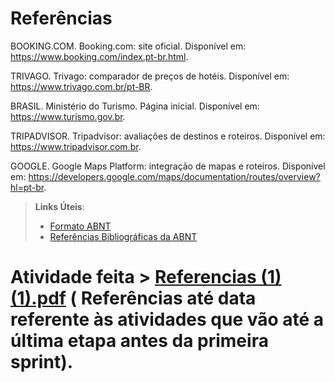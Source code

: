 # Referências

BOOKING.COM. Booking.com: site oficial. Disponível em: https://www.booking.com/index.pt-br.html.

TRIVAGO. Trivago: comparador de preços de hotéis. Disponível em: https://www.trivago.com.br/pt-BR. 

BRASIL. Ministério do Turismo. Página inicial. Disponível em: https://www.turismo.gov.br. 

TRIPADVISOR. Tripadvisor: avaliações de destinos e roteiros. Disponível em: https://www.tripadvisor.com.br. 

GOOGLE. Google Maps Platform: integração de mapas e roteiros. Disponível em: https://developers.google.com/maps/documentation/routes/overview?hl=pt-br.

> 
> **Links Úteis**:
> - [Formato ABNT](https://www.normastecnicas.com/abnt/trabalhos-academicos/referencias/)
> - [Referências Bibliográficas da ABNT](https://comunidade.rockcontent.com/referencia-bibliografica-abnt/)

# Atividade feita > [Referencias (1) (1).pdf](https://github.com/user-attachments/files/19621768/Referencias.1.1.pdf) ( Referências até data referente às atividades que vão até a última etapa antes da primeira sprint).
